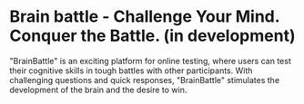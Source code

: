 # Brain battle - Challenge Your Mind. Conquer the Battle. (in development)

"BrainBattle" is an exciting platform for online testing, where users can test their cognitive skills in tough battles with other participants. With challenging questions and quick responses, "BrainBattle" stimulates the development of the brain and the desire to win.